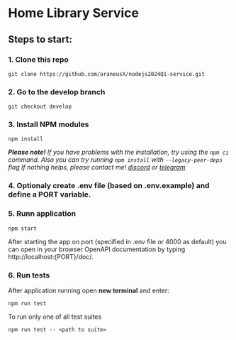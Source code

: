 # Home Library Service

## Steps to start:
### 1. Clone this repo
```
git clone https://github.com/araneusX/nodejs2024Q1-service.git
```

### 2. Go to the develop branch
```
git checkout develop
```

### 3. Install NPM modules

```
npm install
```
_**Please note!**_
_If you have problems with the installation, try using the `npm ci` command. Also you can try running `npm install` with `--legacy-peer-deps` flag_
_If nothing helps, please contact me!
[discord](https://discordapp.com/users/673448628907540490) or [telegram](https://t.me/araneus_x)_

### 4. Optionaly create .env file (based on .env.example) and define a PORT variable.

### 5. Runn application

```
npm start
```

After starting the app on port (specified in .env file or 4000 as default) you can open
in your browser OpenAPI documentation by typing http://localhost:{PORT}/doc/.

### 6. Run tests

After application running open **new terminal** and enter:

```
npm run test
```

To run only one of all test suites

```
npm run test -- <path to suite>
```

